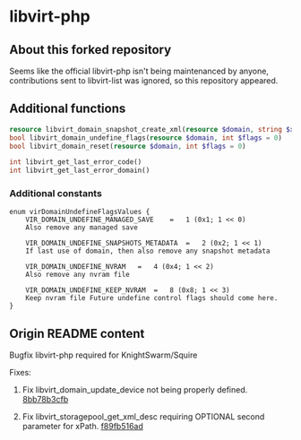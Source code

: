 # libvirt-php
## About this forked repository
Seems like the official libvirt-php isn't being maintenanced by anyone, contributions sent to libvirt-list was ignored, so this repository appeared.

## Additional functions
```php
resource libvirt_domain_snapshot_create_xml(resource $domain, string $xml, int $flags = 0)
bool libvirt_domain_undefine_flags(resource $domain, int $flags = 0)
bool libvirt_domain_reset(resource $domain, int $flags = 0)

int libvirt_get_last_error_code()
int libvirt_get_last_error_domain()
```
### Additional constants
```
enum virDomainUndefineFlagsValues {
    VIR_DOMAIN_UNDEFINE_MANAGED_SAVE	=	1 (0x1; 1 << 0)	
    Also remove any managed save
    
    VIR_DOMAIN_UNDEFINE_SNAPSHOTS_METADATA	=	2 (0x2; 1 << 1)	
    If last use of domain, then also remove any snapshot metadata
    
    VIR_DOMAIN_UNDEFINE_NVRAM	=	4 (0x4; 1 << 2)	
    Also remove any nvram file
    
    VIR_DOMAIN_UNDEFINE_KEEP_NVRAM	=	8 (0x8; 1 << 3)	
    Keep nvram file Future undefine control flags should come here.
}
```

## Origin README content

Bugfix libvirt-php required for KnightSwarm/Squire

Fixes:


1. Fix libvirt_domain_update_device not being properly defined. [8bb78b3cfb](https://github.com/KnightSwarm/libvirt-php/commit/8bb78b3cfb4d8f872f06001712202c9d63d4dd4a)

2. Fix libvirt_storagepool_get_xml_desc requiring OPTIONAL second parameter for xPath. [f89fb516ad](https://github.com/KnightSwarm/libvirt-php/commit/f89fb516ad7d75d113e26381f1bc8d48f5811158)
